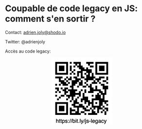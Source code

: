 # Coupable de code legacy en JS: comment s'en sortir ?

Contact: adrien.joly@shodo.io

Twitter: @adrienjoly

Accès au code legacy:

![](/qrcode.png)

<style>img { display: block; margin: 0 auto; }</style>
